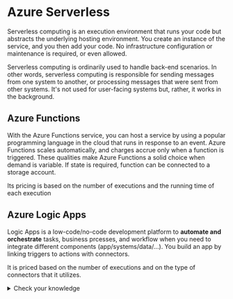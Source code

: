 # Azure Serverless

Serverless computing is an execution environment that runs your code but abstracts the underlying hosting environment. You create an instance of the service, and you then add your code. No infrastructure configuration or maintenance is required, or even allowed.

Serverless computing is ordinarily used to handle back-end scenarios. In other words, serverless computing is responsible for sending messages from one system to another, or processing messages that were sent from other systems. It's not used for user-facing systems but, rather, it works in the background.

## Azure Functions

With the Azure Functions service, you can host a service by using a popular programming language in the cloud that runs in response to an event. Azure Functions scales automatically, and charges accrue only when a function is triggered. These qualities make Azure Functions a solid choice when demand is variable. If state is required, function can be connected to a storage account.

Its pricing is based on the number of executions and the running time of each execution

## Azure Logic Apps

Logic Apps is a low-code/no-code development platform to **automate and orchestrate** tasks, business prcesses, and workflow when you need to integrate different components (app/systems/data/...). You build an app by linking triggers to actions with connectors.

It is priced based on the number of executions and on the type of connectors that it utilizes.

<details>
    <summary>Check your knowledge</summary>
1. You need to process messages from a queue, parse them by using some existing imperative logic written in Java, and then send them to a third-party API. Which serverless option should you choose?

- **Azure Functions**
- Azure Logic Apps

*Azure Functions is the correct choice because you can use existing Java code with minimal modification.*
2. You want to orchestrate a workflow by using APIs from several well-known services. Which is the best option for this scenario?

- Azure Functions
- **Azure Logic Apps**

*Azure Logic Apps makes it easy to create a workflow across well-known services with less effort than writing code and manually orchestrating all the steps yourself.*
3. Your team has limited experience with writing custom code, but it sees tremendous value in automating several important business processes. Which of the following options is your team's best option?

- Azure Functions
- **Azure Logic Apps**

*Azure Logic Apps is best suited for users who are more comfortable in a visual environment that allows them to automate their business processes. Logic Apps is the best option in this scenario.*
</details>
